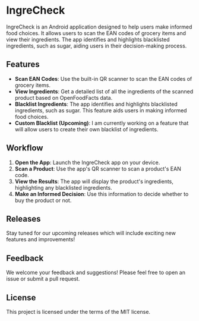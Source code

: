 # IngreCheck

IngreCheck is an Android application designed to help users make informed food choices. It allows users to scan the EAN codes of grocery items and view their ingredients. The app identifies and highlights blacklisted ingredients, such as sugar, aiding users in their decision-making process.

## Features

- **Scan EAN Codes**: Use the built-in QR scanner to scan the EAN codes of grocery items.
- **View Ingredients**: Get a detailed list of all the ingredients of the scanned product based on OpenFoodFacts data.
- **Blacklist Ingredients**: The app identifies and highlights blacklisted ingredients, such as sugar. This feature aids users in making informed food choices.
- **Custom Blacklist (Upcoming)**: I am currently working on a feature that will allow users to create their own blacklist of ingredients.

## Workflow

1. **Open the App**: Launch the IngreCheck app on your device.
2. **Scan a Product**: Use the app's QR scanner to scan a product's EAN code.
3. **View the Results**: The app will display the product's ingredients, highlighting any blacklisted ingredients.
4. **Make an Informed Decision**: Use this information to decide whether to buy the product or not.

## Releases

Stay tuned for our upcoming releases which will include exciting new features and improvements!

## Feedback

We welcome your feedback and suggestions! Please feel free to open an issue or submit a pull request.

## License

This project is licensed under the terms of the MIT license.
